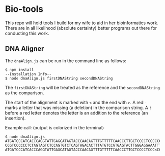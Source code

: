 # Bio-tools

This repo will hold tools I build for my wife to aid in her bioinformatics work. There are in all likelihood (absolute certainty) better programs out there for conducting this work.

## DNA Aligner

The `dnaAlign.js` can be run in the command line as follows:

```
$ npm install
--Installation Info--
$ node dnaAlign.js firstDNAString secondDNAString
```

The `firstDNAString` will be treated as the reference and the `secondDNAString` as the comparison.

The start of the alignment is marked with `<` and the end with `>`.
A red `-` marks a letter that was missing (a deletion) in the comparison string. A `!` before a red letter denotes the letter is an addition to the reference (an insertion).

Example call: (output is colorized in the terminal)

```
$ node dnaAlign.js ATGATCCCATCACCCAGGTATTGAGCATAGTACCCAACAGTTTGTTTTTCAACCCTTGCTCCCCTCCCCCGTCCCCCTCTAGTAGTCTCCAGTGTCTCAGTAGACACTTTATGTCCATGAGTACTTGGGAGGAAATTTATTGGTGTAGTCACACTGCCACCTCCCAAGGGGCCACTCCTGAGGTTATTAAAGGTATACAAACCTCTTCCCTATGAAAGTTTCCGCTAAAATGGAGTCC CCGTCCCCCCTCTAGTAGTCTCCAGTGTCTCAGTAGACACTTTATGTCCATGAGTACTTGGGAGGAAATTTATTGGTGTAGTCACACTGCCACCTCCCAAGGGGCCACTCCTGAGGTTATTAAAGGTATACAAACCTCTTCCCTATGAAAGTTTCCGC
ATGATCCCATCACCCAGGTATTGAGCATAGTACCCAACAGTTTGTTTTTCAACCCTTGCTCCCCTCCC<CCGTCCCCC!CTCTAGTAGTCTCCAGTGTCTCAGTAGACACTTTATGTCCATGAGTACTTGGGAGGAAATTTATTGGTGTAGTCACACTGCCACCTCCCAAGGGGCCACTCCTGAGGTTATTAAAGGTATACAAACCTCTTCCCTATGAAAGTTTCCGC>TAAAATGGAGTCC
```
